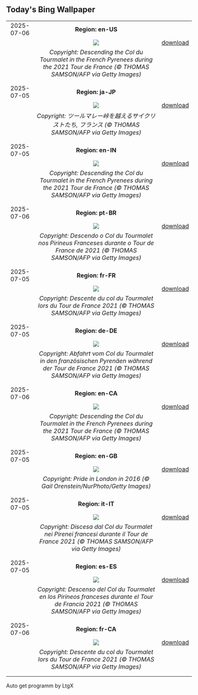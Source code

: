 ## Today's Bing Wallpaper
|      |      |      |
| :----: | :----: | :----: |
|2025-07-06|**Region: en-US**||
||![](https://www.bing.com/th?id=OHR.TourCyclists_EN-US0589835009_UHD.jpg&pid=hp&w=1152&h=648&rs=1&c=4)| [download](https://www.bing.com/th?id=OHR.TourCyclists_EN-US0589835009_UHD.jpg)|
||*Copyright: Descending the Col du Tourmalet in the French Pyrenees during the 2021 Tour de France (© THOMAS SAMSON/AFP via Getty Images)*
||
|||
|2025-07-05|**Region: ja-JP**||
||![](https://www.bing.com/th?id=OHR.TourCyclists_JA-JP7957952597_UHD.jpg&pid=hp&w=1152&h=648&rs=1&c=4)| [download](https://www.bing.com/th?id=OHR.TourCyclists_JA-JP7957952597_UHD.jpg)|
||*Copyright: ツールマレー峠を越えるサイクリストたち, フランス (© THOMAS SAMSON/AFP via Getty Images)*
||
|||
|2025-07-05|**Region: en-IN**||
||![](https://www.bing.com/th?id=OHR.TourCyclists_EN-IN9256103238_UHD.jpg&pid=hp&w=1152&h=648&rs=1&c=4)| [download](https://www.bing.com/th?id=OHR.TourCyclists_EN-IN9256103238_UHD.jpg)|
||*Copyright: Descending the Col du Tourmalet in the French Pyrenees during the 2021 Tour de France (© THOMAS SAMSON/AFP via Getty Images)*
||
|||
|2025-07-06|**Region: pt-BR**||
||![](https://www.bing.com/th?id=OHR.TourCyclists_PT-BR7101662608_UHD.jpg&pid=hp&w=1152&h=648&rs=1&c=4)| [download](https://www.bing.com/th?id=OHR.TourCyclists_PT-BR7101662608_UHD.jpg)|
||*Copyright: Descendo o Col du Tourmalet nos Pirineus Franceses durante o Tour de France de 2021 (© THOMAS SAMSON/AFP via Getty Images)*
||
|||
|2025-07-05|**Region: fr-FR**||
||![](https://www.bing.com/th?id=OHR.TourCyclists_FR-FR4479097065_UHD.jpg&pid=hp&w=1152&h=648&rs=1&c=4)| [download](https://www.bing.com/th?id=OHR.TourCyclists_FR-FR4479097065_UHD.jpg)|
||*Copyright: Descente du col du Tourmalet lors du Tour de France 2021 (© THOMAS SAMSON/AFP via Getty Images)*
||
|||
|2025-07-05|**Region: de-DE**||
||![](https://www.bing.com/th?id=OHR.TourCyclists_DE-DE8646205107_UHD.jpg&pid=hp&w=1152&h=648&rs=1&c=4)| [download](https://www.bing.com/th?id=OHR.TourCyclists_DE-DE8646205107_UHD.jpg)|
||*Copyright: Abfahrt vom Col du Tourmalet in den französischen Pyrenäen während der Tour de France 2021 (© THOMAS SAMSON/AFP via Getty Images)*
||
|||
|2025-07-06|**Region: en-CA**||
||![](https://www.bing.com/th?id=OHR.TourCyclists_EN-CA3150414596_UHD.jpg&pid=hp&w=1152&h=648&rs=1&c=4)| [download](https://www.bing.com/th?id=OHR.TourCyclists_EN-CA3150414596_UHD.jpg)|
||*Copyright: Descending the Col du Tourmalet in the French Pyrenees during the 2021 Tour de France (© THOMAS SAMSON/AFP via Getty Images)*
||
|||
|2025-07-05|**Region: en-GB**||
||![](https://www.bing.com/th?id=OHR.PrideInLondon2025_EN-GB3089444985_UHD.jpg&pid=hp&w=1152&h=648&rs=1&c=4)| [download](https://www.bing.com/th?id=OHR.PrideInLondon2025_EN-GB3089444985_UHD.jpg)|
||*Copyright: Pride in London in 2016 (© Gail Orenstein/NurPhoto/Getty Images)*
||
|||
|2025-07-05|**Region: it-IT**||
||![](https://www.bing.com/th?id=OHR.TourCyclists_IT-IT1688082798_UHD.jpg&pid=hp&w=1152&h=648&rs=1&c=4)| [download](https://www.bing.com/th?id=OHR.TourCyclists_IT-IT1688082798_UHD.jpg)|
||*Copyright: Discesa dal Col du Tourmalet nei Pirenei francesi durante il Tour de France 2021 (© THOMAS SAMSON/AFP via Getty Images)*
||
|||
|2025-07-05|**Region: es-ES**||
||![](https://www.bing.com/th?id=OHR.TourCyclists_ES-ES2642482383_UHD.jpg&pid=hp&w=1152&h=648&rs=1&c=4)| [download](https://www.bing.com/th?id=OHR.TourCyclists_ES-ES2642482383_UHD.jpg)|
||*Copyright: Descenso del Col du Tourmalet en los Pirineos franceses durante el Tour de Francia 2021 (© THOMAS SAMSON/AFP via Getty Images)*
||
|||
|2025-07-06|**Region: fr-CA**||
||![](https://www.bing.com/th?id=OHR.TourCyclists_FR-CA4748995324_UHD.jpg&pid=hp&w=1152&h=648&rs=1&c=4)| [download](https://www.bing.com/th?id=OHR.TourCyclists_FR-CA4748995324_UHD.jpg)|
||*Copyright: Descente du col du Tourmalet lors du Tour de France 2021 (© THOMAS SAMSON/AFP via Getty Images)*
||
|||

Auto get programm by LtgX
